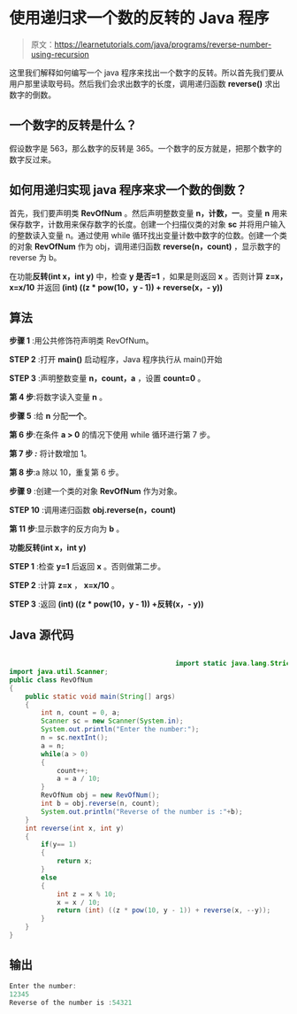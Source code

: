 # 使用递归求一个数的反转的 Java 程序

> 原文：<https://learnetutorials.com/java/programs/reverse-number-using-recursion>

这里我们解释如何编写一个 java 程序来找出一个数字的反转。所以首先我们要从用户那里读取号码。然后我们会求出数字的长度，调用递归函数 **reverse()** 求出数字的倒数。

## 一个数字的反转是什么？

假设数字是 563，那么数字的反转是 365。一个数字的反方就是，把那个数字的数字反过来。

## 如何用递归实现 java 程序来求一个数的倒数？

首先，我们要声明类 **RevOfNum** 。然后声明整数变量 **n，计数，一**。变量 **n** 用来保存数字，计数用来保存数字的长度。创建一个扫描仪类的对象 **sc** 并将用户输入的整数读入变量 n。通过使用 while 循环找出变量计数中数字的位数。创建一个类的对象 **RevOfNum** 作为 obj，调用递归函数 **reverse(n，count)** ，显示数字的 reverse 为 b。

在功能**反转(int x，int y)** 中，检查 **y 是否=1** ，如果是则返回 **x** 。否则计算 **z=x，x=x/10** 并返回 **(int) ((z * pow(10，y - 1)) + reverse(x，- y))**

## 算法

**步骤 1** :用公共修饰符声明类 RevOfNum。

**STEP 2** :打开 **main()** 启动程序，Java 程序执行从 main()开始

**STEP 3** :声明整数变量 **n，count，a** ，设置 **count=0** 。

**第 4 步**:将数字读入变量 **n** 。

**步骤 5** :给 **n** 分配**一个**。

**第 6 步**:在条件 **a > 0** 的情况下使用 while 循环进行第 7 步。

**第 7 步 *:*** 将计数增加 1。

**第 8 步**:a 除以 10，重复第 6 步。

**步骤 9** :创建一个类的对象 **RevOfNum** 作为对象。

**STEP 10** :调用递归函数 **obj.reverse(n，count)**

**第 11 步**:显示数字的反方向为 **b** 。

**功能反转(int x，int y)**

**STEP 1** :检查 **y=1** 后返回 **x** 。否则做第二步。

**STEP 2** :计算 **z=x** ， **x=x/10** 。

**STEP 3** :返回 **(int) ((z * pow(10，y - 1)) +反转(x，- y))**

## Java 源代码

```java

                                          import static java.lang.StrictMath.pow;
import java.util.Scanner;
public class RevOfNum 
{
    public static void main(String[] args) 
    {
        int n, count = 0, a;
        Scanner sc = new Scanner(System.in);
        System.out.println("Enter the number:");
        n = sc.nextInt();
        a = n;
        while(a > 0)
        {
            count++;
            a = a / 10;
        }
        RevOfNum obj = new RevOfNum();
        int b = obj.reverse(n, count);
        System.out.println("Reverse of the number is :"+b);
    }
    int reverse(int x, int y)
    {
        if(y== 1)
        {
            return x;
        }
        else
        {
            int z = x % 10;
            x = x / 10;
            return (int) ((z * pow(10, y - 1)) + reverse(x, --y));
        }
    }
}

```

## 输出

```java
Enter the number:
12345
Reverse of the number is :54321
```